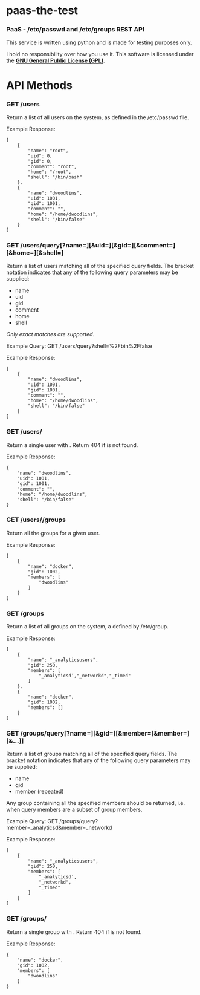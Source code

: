 # paas-the-test
### PaaS - /etc/passwd and /etc/groups REST API

This service is written using python and is made for testing purposes only.

I hold no responsibility over how you use it. This software is licensed under the __[GNU General Public License (GPL)](https://www.gnu.org/licenses/gpl-3.0.en.html)__.

# API Methods
### GET /users

Return a list of all users on the system, as defined in the /etc/passwd file.

Example Response:

    [
        {
            "name": "root",
            "uid": 0,
            "gid": 0,
            "comment": "root",
            "home": "/root",
            "shell": "/bin/bash"
        },
        {
            "name": "dwoodlins",
            "uid": 1001,
            "gid": 1001,
            "comment": "",
            "home": "/home/dwoodlins",
            "shell": "/bin/false"
        }
    ]

### GET /users/query[?name=<nq>][&uid=<uq>][&gid=<gq>][&comment=<cq>][&home=<hq>][&shell=<sq>]

Return a list of users matching all of the specified query fields. The bracket notation indicates that any of the following query parameters may be supplied:

+ name
+ uid
+ gid
+ comment
+ home
+ shell

*Only exact matches are supported.*

Example Query: GET /users/query?shell=%2Fbin%2Ffalse

Example Response:

    [
        {
            "name": "dwoodlins",
            "uid": 1001,
            "gid": 1001,
            "comment": "",
            "home": "/home/dwoodlins",
            "shell": "/bin/false"
        }
    ]

### GET /users/<uid>

Return a single user with <uid>. Return 404 if <uid> is not found.

Example Response:

    {
        "name": "dwoodlins",
        "uid": 1001,
        "gid": 1001,
        "comment": "",
        "home": "/home/dwoodlins",
        "shell": "/bin/false"
    }

### GET /users/<uid>/groups

Return all the groups for a given user.

Example Response:

    [
        {
            "name": "docker",
            "gid": 1002,
            "members": [
                "dwoodlins"
            ]
        }
    ]

### GET /groups

Return a list of all groups on the system, a defined by /etc/group.

Example Response:

    [
        {
            "name": "_analyticsusers",
            "gid": 250,
            "members": [
                "_analyticsd’,"_networkd","_timed"
            ]
        },
        {
            "name": "docker", 
            "gid": 1002, 
            "members": []
        }
    ]

### GET /groups/query[?name=<nq>][&gid=<gq>][&member=<mq1>[&member=<mq2>][&...]]

Return a list of groups matching all of the specified query fields. The bracket notation indicates that any of the following query parameters may be supplied:

+ name
+ gid
+ member (repeated)

Any group containing all the specified members should be returned, i.e. when query members are a subset of group members.

Example Query: GET /groups/query?member=_analyticsd&member=_networkd

Example Response:

    [
        {
            "name": "_analyticsusers",
            "gid": 250,
            "members": [
                "_analyticsd’,
                "_networkd",
                "_timed"
            ]
        }
    ]

### GET /groups/<gid>

Return a single group with <gid>. Return 404 if <gid> is not found.

Example Response:

    {
        "name": "docker",
        "gid": 1002,
        "members": [
            "dwoodlins"
        ]
    }